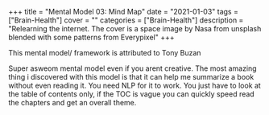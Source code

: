 +++
title = "Mental Model 03: Mind Map"
date = "2021-01-03"
tags = ["Brain-Health"]
cover = ""
categories = ["Brain-Health"]
description = "Relearning the internet. The cover is a space image by Nasa from unsplash blended with some patterns from Everypixel"
+++

This mental model/ framework is attributed to Tony Buzan

Super asweom mental model even if you arent creative. The most amazing thing i discovered with this model is that it can help me summarize a book without even reading it. You need NLP for it to work. You just have to look at the table of contents only, if the TOC is vague you can quickly speed read the chapters and get an overall theme. 
